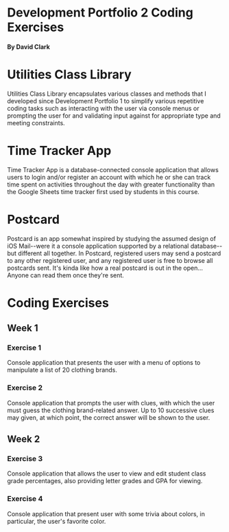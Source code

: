# Development Portfolio 2 Coding Exercises

#### By David Clark

# Utilities Class Library

Utilities Class Library encapsulates various classes and methods that I developed since Development Portfolio 1 to simplify various repetitive coding tasks such as interacting with the user via console menus or prompting the user for and validating input against for appropriate type and meeting constraints.

# Time Tracker App

Time Tracker App is a database-connected console application that allows users to login and/or register an account with which he or she can track time spent on activities throughout the day with greater functionality than the Google Sheets time tracker first used by students in this course.

# Postcard

Postcard is an app somewhat inspired by studying the assumed design of iOS Mail--were it a console application supported by a relational database--but different all together.  In Postcard, registered users may send a postcard to any other registered user, and any registered user is free to browse all postcards sent.  It's kinda like how a real postcard is out in the open...  Anyone can read them once they're sent.

# Coding Exercises

## Week 1

### Exercise 1

Console application that presents the user with a menu of options to manipulate a list of 20 clothing brands.

### Exercise 2

Console application that prompts the user with clues, with which the user must guess the clothing brand-related answer.  Up to 10 successive clues may given, at which point, the correct answer will be shown to the user.

## Week 2

### Exercise 3

Console application that allows the user to view and edit student class grade percentages, also providing letter grades and GPA for viewing.

### Exercise 4

Console application that present user with some trivia about colors, in particular, the user's favorite color.